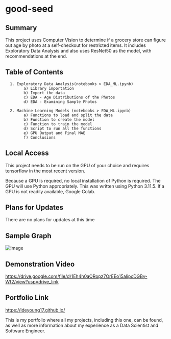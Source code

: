 # good-seed

<h2>Summary</h2>

This project uses Computer Vision to determine if a grocery store can figure out age by photo at a self-checkout for restricted items. It includes Exploratory Data Analysis and also uses ResNet50 as the model, with recommendations at the end.

<h2>Table of Contents</h2>

      1. Exploratory Data Analysis(notebooks > EDA_ML.ipynb)
            a) Library importation
            b) Import the data
            c) EDA - Age Distributions of the Photos
            d) EDA - Examining Sample Photos
      
      2. Machine Learning Models (notebooks > EDA_ML.ipynb)
            a) Functions to load and split the data
            b) Function to create the model
            c) Function to train the model
            d) Script to run all the functions
            e) GPU Output and Final MAE
            f) Conclusions

<h2>Local Access</h2>

This project needs to be run on the GPU of your choice and requires tensorflow in the most recent version.

Because a GPU is required, no local installation of Python is required. The GPU will use Python appropriately. This was written using Python 3.11.5. If a GPU is not readily available, Google Colab. 

<h2>Plans for Updates</h2>

There are no plans for updates at this time

<h2>Sample Graph</h2>

![image](https://github.com/LDeYoung17/good-seed/assets/70500225/0421c3cc-ea34-4b0a-aba7-4221ac15eadb)

<h2>Demonstration Video</h2>

https://drive.google.com/file/d/1Eh4h0aORopz7OrEEo15alipcDGBy-Wf2/view?usp=drive_link

<h2>Portfolio Link</h2>

https://ldeyoung17.github.io/

This is my portfolio where all my projects, including this one, can be found, as well as more information about my experience as a Data Scientist and Software Engineer.

